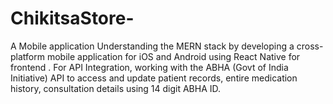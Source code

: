 # ChikitsaStore-
A Mobile application  Understanding the MERN stack by developing a cross-platform mobile application for iOS and Android using React Native for frontend . For API Integration, working with the ABHA (Govt of India Initiative) API to access and update patient records, entire medication history, consultation details using 14 digit ABHA ID.
